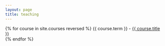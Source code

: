 ```yaml
---
layout: page
title: teaching
---
```

{% for course in site.courses reversed %}
  {{ course.term }} - <a href="{{ course.url }}"> {{ course.title }}</a>
  <br>
{% endfor %}
